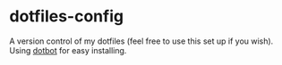 # dotfiles-config

A version control of my dotfiles (feel free to use this set up if you wish). Using [dotbot](https://github.com/anishathalye/dotbot) for easy installing.
